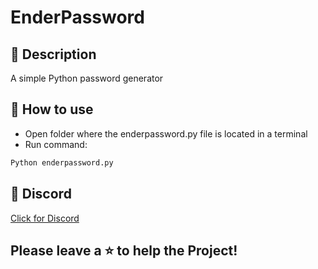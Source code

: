 # EnderPassword

## 🥜 Description
A simple Python password generator

## 📂 How to use
- Open folder where the enderpassword.py file is located in a terminal
- Run command:
```python
Python enderpassword.py
```

## 💬 Discord
[Click for Discord](https://discord.gg/Q2SCG7JDP8)

## Please leave a ⭐ to help the Project!

